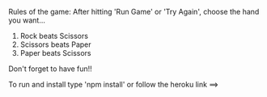 Rules of the game:
After hitting 'Run Game' or 'Try Again', choose the hand you want...

1. Rock beats Scissors
2. Scissors beats Paper
3. Paper beats Scissors

Don't forget to have fun!!

To run and install type 'npm install' or follow the heroku link ==>